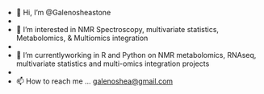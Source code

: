 - 👋 Hi, I’m @Galenosheastone
- 
- 👀 I’m interested in NMR Spectroscopy, multivariate statistics, Metabolomics, & Multiomics integration
- 
- 🌱 I’m currentlyworking in R and Python on NMR metabolomics, RNAseq, multivariate statistics and multi-omics integration projects
- 
- 📫 How to reach me ... galenoshea@gmail.com

